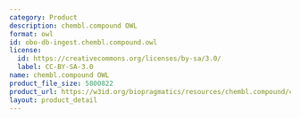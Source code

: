 ```yaml
---
category: Product
description: chembl.compound OWL
format: owl
id: obo-db-ingest.chembl.compound.owl
license:
  id: https://creativecommons.org/licenses/by-sa/3.0/
  label: CC-BY-SA-3.0
name: chembl.compound OWL
product_file_size: 5800822
product_url: https://w3id.org/biopragmatics/resources/chembl.compound/chembl.compound.owl
layout: product_detail
---
```

